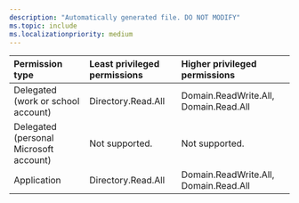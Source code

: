 ```yaml
---
description: "Automatically generated file. DO NOT MODIFY"
ms.topic: include
ms.localizationpriority: medium
---
```


|Permission type|Least privileged permissions|Higher privileged permissions|
|:---|:---|:---|
|Delegated (work or school account)|Directory.Read.All|Domain.ReadWrite.All, Domain.Read.All|
|Delegated (personal Microsoft account)|Not supported.|Not supported.|
|Application|Directory.Read.All|Domain.ReadWrite.All, Domain.Read.All|

